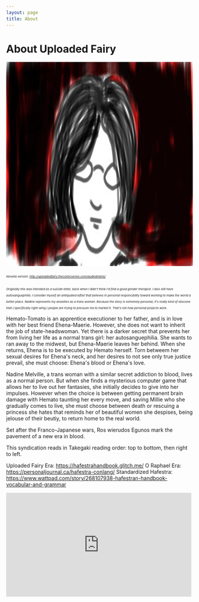 ```yaml
---
layout: page
title: About
---
```

<style>
  i {
    color: eaeaea;
  
    font-size: 8px;
  }
</style>
  
# About Uploaded Fairy
<img src="https://github.com/LWFlouisa/Homepage/blob/master/Images/hemato.jpeg?raw=true" width="800px" height="550px"/>

<i>Novella version: http://uploadedfairy.thecomicseries.com/audiodrama/<br /><br />Originally this was intended as a suicide letter, back when I didn't think I'd find a good gender therapist. I also still have autosanguephilia. I consider myself an antiquated leftist that believes in personal responcibility toward working to make the world a better place. Nadine represents my anxieties as a trans woman. Because the story is extremely personal, it's really kind of obscene that ( specifically right-wing ) people are trying to pressure me to market it. That's not how personal projects work.</i>

Hemato-Tomato is an apprentice executioner to her father, and is in love with her best friend Ehena-Maerie. However, she does not want to inherit the job of state-headswoman. Yet there is a darker secret that prevents her from living her life as a normal trans girl: her autosanguephilia. She wants to ran away to the midwest, but Ehena-Maerie leaves her behind. When she returns, Ehena is to be executed by Hemato herself. Torn betweem her sexual desires for Ehena's neck, and her desires to not see only true justice prevail, she must choose: Ehena's blood or Ehena's love.

Nadine Melville, a trans woman with a similar secret addiction to blood, lives as a normal person. But when she finds a mysterious computer game that allows her to live out her fantasies, she initially decides to give into her impulses. However when the choice is between getting permanent brain damage with Hemato taunting her every move, and saving Millie who she gradually comes to live, she must choose between death or rescuing a princess she hates that reminds her of beautiful women she despises, being jelouse of their beutiy, to return home to the real world.

Set after the Franco-Japanese wars, Ros wierudos Egunos mark the pavement of a new era in blood.

This syndication reads in Takegaki reading order: top to bottom, then right to left.

Uploaded Fairy Era: https://hafestrahandbook.glitch.me/
O Raphael Era: https://personaljournal.ca/hafestra-conlang/
Standardized Hafestra: https://www.wattpad.com/story/268107938-hafestran-handbook-vocabular-and-grammar

<iframe width="500" height="280" frameborder="0" allowfullscreen="" src="https://embed.wattpad.com/story/265963466" ></iframe>

